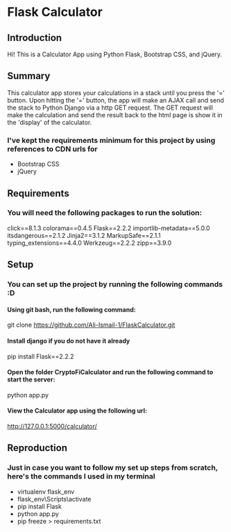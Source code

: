 # Flask Calculator


## Introduction
Hi!
This is a Calculator App using Python Flask, Bootstrap CSS, and jQuery. 

## Summary
This calculator app stores your calculations in a stack until you press the '=' button.
Upon hitting the '=' button, the app will make an AJAX call and send the stack to Python Django via a http GET request. 
The GET request will make the calculation and send the result back to the html page is show it in the 'display' of the calculator.

### I've kept the requirements minimum for this project by using references to CDN urls for 
 - Bootstrap CSS
 - jQuery

## Requirements

### You will need the following packages to run the solution: 
click==8.1.3
colorama==0.4.5
Flask==2.2.2
importlib-metadata==5.0.0
itsdangerous==2.1.2
Jinja2==3.1.2
MarkupSafe==2.1.1
typing_extensions==4.4.0
Werkzeug==2.2.2
zipp==3.9.0


## Setup

### You can set up the project by running the following commands :D

#### Using git bash, run the following command:
git clone https://github.com/Ali-Ismail-1/FlaskCalculator.git

#### Install django if you do not have it already 
pip install Flask==2.2.2

#### Open the folder CryptoFiCalculator and run the following command to start the server:
python app.py

#### View the Calculator app using the following url:
http://127.0.0.1:5000/calculator/



## Reproduction

### Just in case you want to follow my set up steps from scratch, here's the commands I used in my terminal
- virtualenv flask_env
- flask_env\Scripts\activate
- pip install Flask
- python app.py
- pip freeze > requirements.txt
